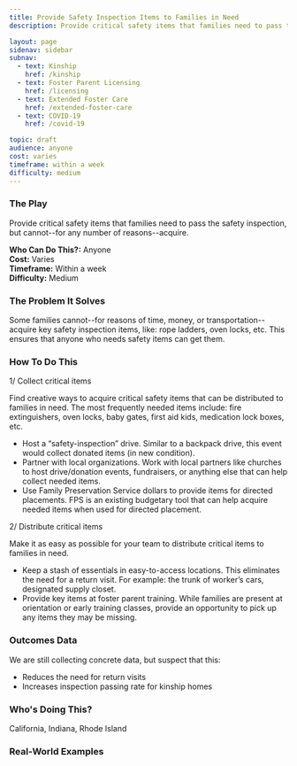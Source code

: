```yaml
---
title: Provide Safety Inspection Items to Families in Need
description: Provide critical safety items that families need to pass the safety inspection, but cannot--for any number of reasons--acquire. 

layout: page
sidenav: sidebar
subnav:
  - text: Kinship
    href: /kinship
  - text: Foster Parent Licensing
    href: /licensing
  - text: Extended Foster Care
    href: /extended-foster-care
  - text: COVID-19
    href: /covid-19

topic: draft
audience: anyone
cost: varies
timeframe: within a week
difficulty: medium
---
```



### The Play

Provide critical safety items that families need to pass the safety inspection, but cannot--for any number of reasons--acquire. 

**Who Can Do This?:**
Anyone<br />
**Cost:**
Varies<br />
**Timeframe:**
Within a week<br />
**Difficulty:**
Medium<br />

### The Problem It Solves

Some families cannot--for reasons of time, money, or transportation--acquire key safety inspection items, like: rope ladders, oven locks, etc. This ensures that anyone who needs safety items can get them. 

### How To Do This

1/ Collect critical items

Find creative ways to acquire critical safety items that can be distributed to families in need. The most frequently needed items include: fire extinguishers, oven locks, baby gates, first aid kids, medication lock boxes, etc. 

* Host a “safety-inspection” drive. Similar to a backpack drive, this event would collect donated items (in new condition).
* Partner with local organizations. Work with local partners like churches to host drive/donation events, fundraisers, or anything else that can help collect needed items. 
* Use Family Preservation Service dollars to provide items for directed placements. FPS is an existing budgetary tool that can help acquire needed items when used for directed placement. 

2/ Distribute critical items

Make it as easy as possible for your team to distribute critical items to families in need. 

* Keep a stash of essentials in easy-to-access locations. This eliminates the need for a return visit. For example: the trunk of worker’s cars, designated supply closet.
* Provide key items at foster parent training. While families are present at orientation or early training classes, provide an opportunity to pick up any items they may be missing.


### Outcomes Data

We are still collecting concrete data, but suspect that this:

* Reduces the need for return visits
* Increases inspection passing rate for kinship homes

### Who's Doing This?

California, Indiana, Rhode Island

### Real-World Examples